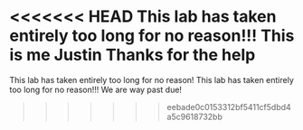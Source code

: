 <<<<<<< HEAD
This lab has taken entirely too long for no reason!!!
This is me Justin
Thanks for the help
=======
This lab has taken entirely too long for no reason!
This lab has taken entirely too long for no reason!!!
We are way past due!
>>>>>>> eebade0c0153312bf5411cf5dbd4a5c9618732bb
